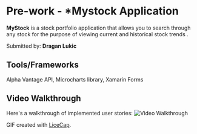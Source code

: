 # Pre-work - *Mystock Application

**MyStock** is a stock portfolio application that allows you to search through any stock for the purpose of viewing current and historical stock trends .

Submitted by: **Dragan Lukic**

## Tools/Frameworks 
Alpha Vantage API, Microcharts library, Xamarin Forms

## Video Walkthrough 

Here's a walkthrough of implemented user stories:
<img src='https://i.imgur.com/QCjvLFv.gif' title='MyStock' width='' alt='Video Walkthrough' />

GIF created with [LiceCap](http://www.cockos.com/licecap/).

